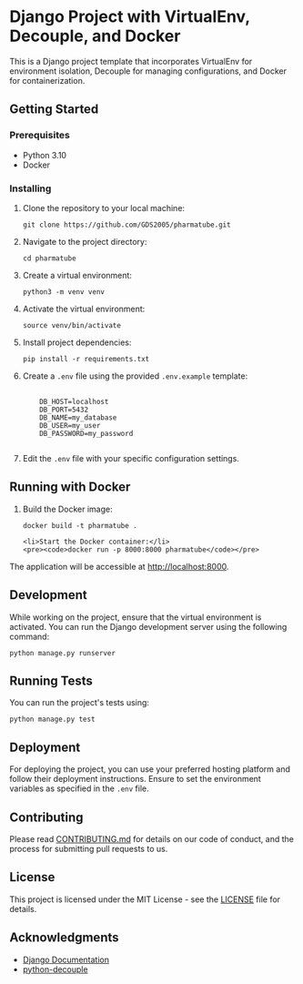 <h1>Django Project with VirtualEnv, Decouple, and Docker</h1>

<p>This is a Django project template that incorporates VirtualEnv for environment isolation, Decouple for managing configurations, and Docker for containerization.</p>

<h2>Getting Started</h2>

<h3>Prerequisites</h3>
<ul>
    <li>Python 3.10</li>
    <li>Docker</li>
</ul>

<h3>Installing</h3>
<ol>
<li>Clone the repository to your local machine:</li>
<pre><code>git clone https://github.com/GDS2005/pharmatube.git</code></pre>

<li>Navigate to the project directory:</li>
<pre><code>cd pharmatube</code></pre>

<li>Create a virtual environment:</li>
<pre><code>python3 -m venv venv</code></pre>

<li>Activate the virtual environment:</li>
<pre><code>source venv/bin/activate   <!-- On Windows, use `venv\Scripts\activate` --></code></pre>

<li>Install project dependencies:</li>
<pre><code>pip install -r requirements.txt</code></pre>

<li>Create a <code>.env</code> file using the provided <code>.env.example</code> template:</li>
<pre>
    <code>
    DB_HOST=localhost
    DB_PORT=5432
    DB_NAME=my_database
    DB_USER=my_user
    DB_PASSWORD=my_password
    </code>
</pre>

<li>Edit the <code>.env</code> file with your specific configuration settings.</li>
</ol>

<h2>Running with Docker</h2>
<ol>
    <li>Build the Docker image:</li>
    <pre><code>docker build -t pharmatube .</code></pre>

    <li>Start the Docker container:</li>
    <pre><code>docker run -p 8000:8000 pharmatube</code></pre>
</ol>

<p>The application will be accessible at <a href="http://localhost:8000">http://localhost:8000</a>.</p>

<h2>Development</h2>
<p>While working on the project, ensure that the virtual environment is activated. You can run the Django development server using the following command:</p>
<pre><code>python manage.py runserver</code></pre>

<h2>Running Tests</h2>
<p>You can run the project's tests using:</p>
<pre><code>python manage.py test</code></pre>

<h2>Deployment</h2>
<p>For deploying the project, you can use your preferred hosting platform and follow their deployment instructions. Ensure to set the environment variables as specified in the <code>.env</code> file.</p>

<h2>Contributing</h2>
<p>Please read <a href="CONTRIBUTING.md">CONTRIBUTING.md</a> for details on our code of conduct, and the process for submitting pull requests to us.</p>

<h2>License</h2>
<p>This project is licensed under the MIT License - see the <a href="LICENSE">LICENSE</a> file for details.</p>

<h2>Acknowledgments</h2>
<ul>
    <li><a href="https://docs.djangoproject.com/">Django Documentation</a></li>
    <li><a href="https://github.com/henriquebastos/python-decouple">python-decouple</a></li>
</ul>